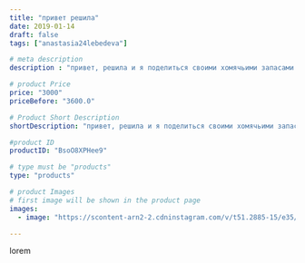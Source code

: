```yaml
---
title: "привет решила"
date: 2019-01-14
draft: false
tags: ["anastasia24lebedeva"]

# meta description
description : "привет, решила и я поделиться своими хомячьими запасами. в одну коробку все не поместились😋, за кадром осталась еще \"маленькая\" кучка, моточков на 20😂. этот г"

# product Price
price: "3000"
priceBefore: "3600.0"

# Product Short Description
shortDescription: "привет, решила и я поделиться своими хомячьими запасами. в одну коробку все не поместились😋, за кадром осталась еще \"маленькая\" кучка, моточков на 20😂. этот год начинаю скромно, в наличии 19цветов, но сегодня только 14января😊. P.S. с новым годом мои дорогие😘😘😘😘 #вяжукрючком #плюшики #новыйгод2019"

#product ID
productID: "BsoO8XPHee9"

# type must be "products"
type: "products"

# product Images
# first image will be shown in the product page
images:
  - image: "https://scontent-arn2-2.cdninstagram.com/v/t51.2885-15/e35/50006482_2021605264584317_5100003555416939188_n.jpg?se=7&tp=1&_nc_ht=scontent-arn2-2.cdninstagram.com&_nc_cat=105&_nc_ohc=ysvd6uo355YAX_h5bwB&ccb=7-4&oh=715d0a2d6d4eff1ed08f86015a6dfe1e&oe=6081C525&ig_cache_key=MTk1Njg3OTc1ODg2MTkyMDE4OQ%3D%3D.2-ccb7-4"

---
```

lorem
